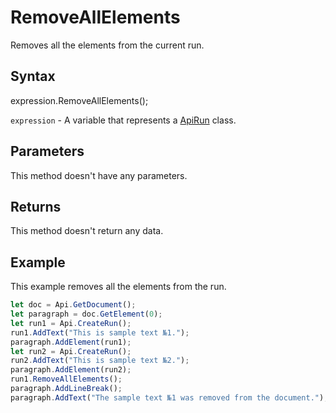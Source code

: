 # RemoveAllElements

Removes all the elements from the current run.

## Syntax

expression.RemoveAllElements();

`expression` - A variable that represents a [ApiRun](../ApiRun.md) class.

## Parameters

This method doesn't have any parameters.

## Returns

This method doesn't return any data.

## Example

This example removes all the elements from the run.

```javascript
let doc = Api.GetDocument();
let paragraph = doc.GetElement(0);
let run1 = Api.CreateRun();
run1.AddText("This is sample text №1.");
paragraph.AddElement(run1);
let run2 = Api.CreateRun();
run2.AddText("This is sample text №2.");
paragraph.AddElement(run2);
run1.RemoveAllElements();
paragraph.AddLineBreak();
paragraph.AddText("The sample text №1 was removed from the document.");
```
